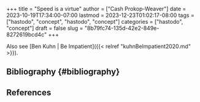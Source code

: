 +++
title = "Speed is a virtue"
author = ["Cash Prokop-Weaver"]
date = 2023-10-19T17:34:00-07:00
lastmod = 2023-12-23T01:02:17-08:00
tags = ["hastodo", "concept", "hastodo", "concept"]
categories = ["hastodo", "concept"]
draft = false
slug = "8b79fc74-135d-42e2-849e-8272619bcd4c"
+++

Also see [Ben Kuhn | Be Impatient]({{< relref "kuhnBeImpatient2020.md" >}}).


## Bibliography {#bibliography}

## References

<style>.csl-entry{text-indent: -1.5em; margin-left: 1.5em;}</style><div class="csl-bib-body">
</div>
